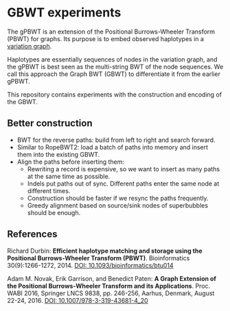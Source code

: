# GBWT experiments

The gPBWT is an extension of the Positional Burrows-Wheeler Transform (PBWT) for graphs. Its purpose is to embed observed haplotypes in a [variation graph](https://github.com/vgteam/vg).

Haplotypes are essentially sequences of nodes in the variation graph, and the gPBWT is best seen as the multi-string BWT of the node sequences. We call this approach the Graph BWT (GBWT) to differentiate it from the earlier gPBWT.

This repository contains experiments with the construction and encoding of the GBWT.

## Better construction

* BWT for the reverse paths: build from left to right and search forward.
* Similar to RopeBWT2: load a batch of paths into memory and insert them into the existing GBWT.
* Align the paths before inserting them:
  * Rewriting a record is expensive, so we want to insert as many paths at the same time as possible.
  * Indels put paths out of sync. Different paths enter the same node at different times.
  * Construction should be faster if we resync the paths frequently.
  * Greedy alignment based on source/sink nodes of superbubbles should be enough.

## References

Richard Durbin: **Efficient haplotype matching and storage using the Positional Burrows-Wheeler Transform (PBWT)**.
Bioinformatics 30(9):1266-1272, 2014.
[DOI: 10.1093/bioinformatics/btu014](https://doi.org/10.1093/bioinformatics/btu014)

Adam M. Novak, Erik Garrison, and Benedict Paten: **A Graph Extension of the Positional Burrows-Wheeler Transform and its Applications**.
Proc. WABI 2016, Springer LNCS 9838, pp. 246-256, Aarhus, Denmark, August 22-24, 2016.
[DOI: 10.1007/978-3-319-43681-4_20](https://doi.org/10.1007/978-3-319-43681-4_20)
